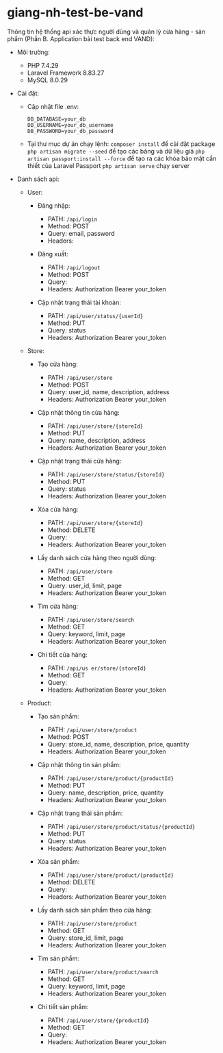 # giang-nh-test-be-vand

Thông tin hệ thống api xác thực người dùng và quản lý cửa hàng - sản phẩm (Phần B. Application bài test back end VAND):

- Môi trường:
    - PHP 7.4.29
    - Laravel Framework 8.83.27
    - MySQL 8.0.29

- Cài đặt:
    - Cập nhật file .env:

        ```
        DB_DATABASE=your_db
        DB_USERNAME=your_db_username
        DB_PASSWORD=your_db_password
        ```

    - Tại thư mục dự án chạy lệnh:
        `composer install` để cài đặt package
        `php artisan migrate --seed` để tạo các bảng và dữ liệu giả
        `php artisan passport:install --force` để tạo ra các khóa bảo mật cần thiết của Laravel Passport
        `php artisan serve` chạy server

- Danh sách api:
    * User:
        - Đăng nhập:
            + PATH: `/api/login`
            + Method: POST
            + Query: email, password
            + Headers:

        - Đăng xuất:
            + PATH: `/api/logout`
            + Method: POST
            + Query:
            + Headers: Authorization Bearer your_token

        - Cập nhật trạng thái tài khoản:
            + PATH: `/api/user/status/{userId}`
            + Method: PUT
            + Query: status
            + Headers: Authorization Bearer your_token

    * Store:
        - Tạo cửa hàng:
            + PATH: `/api/user/store`
            + Method: POST
            + Query: user_id, name, description, address
            + Headers: Authorization Bearer your_token

        - Cập nhật thông tin cửa hàng:
            + PATH: `/api/user/store/{storeId}`
            + Method: PUT
            + Query: name, description, address
            + Headers: Authorization Bearer your_token

        - Cập nhật trạng thái cửa hàng:
            + PATH: `/api/user/store/status/{storeId}`
            + Method: PUT
            + Query: status
            + Headers: Authorization Bearer your_token

        - Xóa cửa hàng:
            + PATH: `/api/user/store/{storeId}`
            + Method: DELETE
            + Query:
            + Headers: Authorization Bearer your_token

        - Lấy danh sách cửa hàng theo người dùng:
            + PATH: `/api/user/store`
            + Method: GET
            + Query: user_id, limit, page
            + Headers: Authorization Bearer your_token

        - Tìm cửa hàng:
            + PATH: `/api/user/store/search`
            + Method: GET
            + Query: keyword, limit, page
            + Headers: Authorization Bearer your_token

        - Chi tiết cửa hàng:
            + PATH: `/api/us er/store/{storeId}`
            + Method: GET
            + Query:
            + Headers: Authorization Bearer your_token

    * Product:
        - Tạo sản phẩm:
            + PATH: `/api/user/store/product`
            + Method: POST
            + Query: store_id, name, description, price, quantity
            + Headers: Authorization Bearer your_token

        - Cập nhật thông tin sản phẩm:
            + PATH: `/api/user/store/product/{productId}`
            + Method: PUT
            + Query: name, description, price, quantity
            + Headers: Authorization Bearer your_token

        - Cập nhật trạng thái sản phẩm:
            + PATH: `/api/user/store/product/status/{productId}`
            + Method: PUT
            + Query: status
            + Headers: Authorization Bearer your_token

        - Xóa sản phẩm:
            + PATH: `/api/user/store/product/{productId}`
            + Method: DELETE
            + Query:
            + Headers: Authorization Bearer your_token

        - Lấy danh sách sản phẩm theo cửa hàng:
            + PATH: `/api/user/store/product`
            + Method: GET
            + Query: store_id, limit, page
            + Headers: Authorization Bearer your_token

        - Tìm sản phẩm:
            + PATH: `/api/user/store/product/search`
            + Method: GET
            + Query: keyword, limit, page
            + Headers: Authorization Bearer your_token

        - Chi tiết sản phẩm:
            + PATH: `/api/user/store/{productId}`
            + Method: GET
            + Query:
            + Headers: Authorization Bearer your_token
